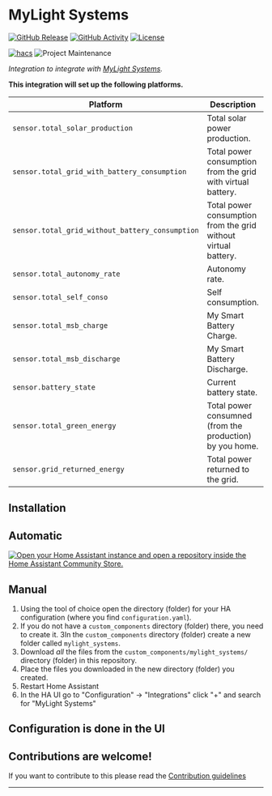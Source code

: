 # MyLight Systems

[![GitHub Release][releases-shield]][releases]
[![GitHub Activity][commits-shield]][commits]
[![License][license-shield]](LICENSE)

[![hacs][hacsbadge]][hacs]
![Project Maintenance][maintenance-shield]

_Integration to integrate with [MyLight Systems][mylight_systems]._

**This integration will set up the following platforms.**

| Platform                                        | Description                                                    | Unit | Implemented        |
|-------------------------------------------------|----------------------------------------------------------------|------|--------------------|
| `sensor.total_solar_production`                 | Total solar power production.                                  | W/h  | :white_check_mark: |
| `sensor.total_grid_with_battery_consumption`    | Total power consumption from the grid with virtual battery.    | W/h  | :white_check_mark: |
| `sensor.total_grid_without_battery_consumption` | Total power consumption from the grid without virtual battery. | W/h  | :white_check_mark: |
| `sensor.total_autonomy_rate`                    | Autonomy rate.                                                 | %    | :white_check_mark: |
| `sensor.total_self_conso`                       | Self consumption.                                              | %    | :white_check_mark: |
| `sensor.total_msb_charge`                       | My Smart Battery Charge.                                       | W/h  | :white_check_mark: |
| `sensor.total_msb_discharge`                    | My Smart Battery Discharge.                                    | W/h  | :white_check_mark: |
| `sensor.battery_state`                          | Current battery state.                                         | kW   | :white_check_mark: |
| `sensor.total_green_energy`                     | Total power consumned (from the production) by you home.       | W/h  | :white_check_mark: |
| `sensor.grid_returned_energy`                   | Total power returned to the grid.                              | W/h  | :white_check_mark: |

## Installation

## Automatic

[![Open your Home Assistant instance and open a repository inside the Home Assistant Community Store.](https://my.home-assistant.io/badges/hacs_repository.svg)](https://my.home-assistant.io/redirect/hacs_repository/?owner=acesyde&repository=hassio_mylight_integration&category=integration)

## Manual

1. Using the tool of choice open the directory (folder) for your HA configuration (where you find `configuration.yaml`).
2. If you do not have a `custom_components` directory (folder) there, you need to create it.
   3In the `custom_components` directory (folder) create a new folder called `mylight_systems`.
3. Download _all_ the files from the `custom_components/mylight_systems/` directory (folder) in this repository.
4. Place the files you downloaded in the new directory (folder) you created.
5. Restart Home Assistant
6. In the HA UI go to "Configuration" -> "Integrations" click "+" and search for "MyLight Systems"

## Configuration is done in the UI

## Contributions are welcome!

If you want to contribute to this please read the [Contribution guidelines](CONTRIBUTING.md)

***

[mylight_systems]: https://www.mylight-systems.com/

[commits-shield]: https://img.shields.io/github/commit-activity/y/acesyde/hassio_mylight_integration.svg?style=for-the-badge

[commits]: https://github.com/acesyde/hassio_mylight_integration/commits/main

[hacs]: https://github.com/hacs/integration

[hacsbadge]: https://img.shields.io/badge/HACS-Custom-orange.svg?style=for-the-badge

[license-shield]: https://img.shields.io/github/license/acesyde/hassio_mylight_integration.svg?style=for-the-badge

[maintenance-shield]: https://img.shields.io/badge/maintainer-Pierre%20Emmanuel%20Mercier%20%40acesyde-blue.svg?style=for-the-badge

[releases-shield]: https://img.shields.io/github/release/acesyde/hassio_mylight_integration.svg?style=for-the-badge

[releases]: https://github.com/acesyde/hassio_mylight_integration/releases
